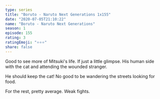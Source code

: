 ```yaml
--- 
type: series 
title: "Boruto - Naruto Next Generations 1x155" 
date: "2020-07-05T21:10:22" 
name: "Boruto - Naruto Next Generations" 
season: 1 
episode: 155 
rating: 3 
ratingEmoji: "⭐️⭐️⭐️" 
share: false 
---
```


Good to see more of Mitsuki's life. If just a little glimpse. His human side with the cat and attending the wounded stranger.

He should keep the cat! No good to be wandering the streets looking for food.

For the rest, pretty average. Weak fights.
